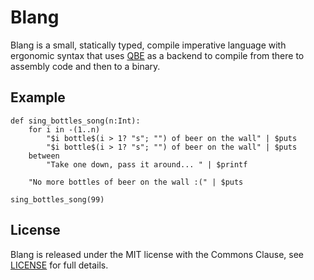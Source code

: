 # Blang

Blang is a small, statically typed, compile imperative language with ergonomic
syntax that uses [QBE](https://c9x.me/compile/) as a backend to compile from
there to assembly code and then to a binary.

## Example

```
def sing_bottles_song(n:Int):
    for i in -(1..n)
        "$i bottle$(i > 1? "s"; "") of beer on the wall" | $puts
        "$i bottle$(i > 1? "s"; "") of beer on the wall" | $puts
    between
        "Take one down, pass it around... " | $printf

    "No more bottles of beer on the wall :(" | $puts

sing_bottles_song(99)
```

## License

Blang is released under the MIT license with the Commons Clause, see
[LICENSE](LICENSE) for full details.
